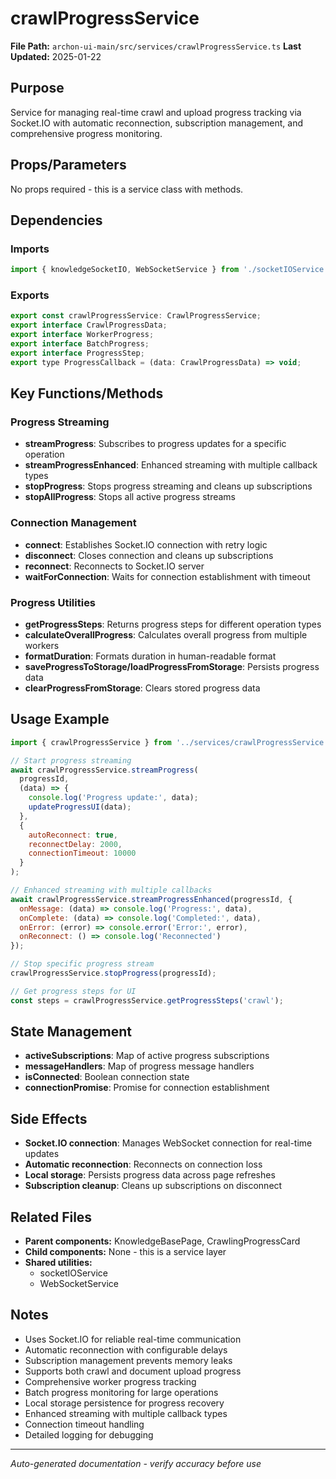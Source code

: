 # crawlProgressService

**File Path:** `archon-ui-main/src/services/crawlProgressService.ts`
**Last Updated:** 2025-01-22

## Purpose
Service for managing real-time crawl and upload progress tracking via Socket.IO with automatic reconnection, subscription management, and comprehensive progress monitoring.

## Props/Parameters
No props required - this is a service class with methods.

## Dependencies

### Imports
```javascript
import { knowledgeSocketIO, WebSocketService } from './socketIOService';
```

### Exports
```javascript
export const crawlProgressService: CrawlProgressService;
export interface CrawlProgressData;
export interface WorkerProgress;
export interface BatchProgress;
export interface ProgressStep;
export type ProgressCallback = (data: CrawlProgressData) => void;
```

## Key Functions/Methods

### Progress Streaming
- **streamProgress**: Subscribes to progress updates for a specific operation
- **streamProgressEnhanced**: Enhanced streaming with multiple callback types
- **stopProgress**: Stops progress streaming and cleans up subscriptions
- **stopAllProgress**: Stops all active progress streams

### Connection Management
- **connect**: Establishes Socket.IO connection with retry logic
- **disconnect**: Closes connection and cleans up subscriptions
- **reconnect**: Reconnects to Socket.IO server
- **waitForConnection**: Waits for connection establishment with timeout

### Progress Utilities
- **getProgressSteps**: Returns progress steps for different operation types
- **calculateOverallProgress**: Calculates overall progress from multiple workers
- **formatDuration**: Formats duration in human-readable format
- **saveProgressToStorage/loadProgressFromStorage**: Persists progress data
- **clearProgressFromStorage**: Clears stored progress data

## Usage Example
```javascript
import { crawlProgressService } from '../services/crawlProgressService';

// Start progress streaming
await crawlProgressService.streamProgress(
  progressId,
  (data) => {
    console.log('Progress update:', data);
    updateProgressUI(data);
  },
  {
    autoReconnect: true,
    reconnectDelay: 2000,
    connectionTimeout: 10000
  }
);

// Enhanced streaming with multiple callbacks
await crawlProgressService.streamProgressEnhanced(progressId, {
  onMessage: (data) => console.log('Progress:', data),
  onComplete: (data) => console.log('Completed:', data),
  onError: (error) => console.error('Error:', error),
  onReconnect: () => console.log('Reconnected')
});

// Stop specific progress stream
crawlProgressService.stopProgress(progressId);

// Get progress steps for UI
const steps = crawlProgressService.getProgressSteps('crawl');
```

## State Management
- **activeSubscriptions**: Map of active progress subscriptions
- **messageHandlers**: Map of progress message handlers
- **isConnected**: Boolean connection state
- **connectionPromise**: Promise for connection establishment

## Side Effects
- **Socket.IO connection**: Manages WebSocket connection for real-time updates
- **Automatic reconnection**: Reconnects on connection loss
- **Local storage**: Persists progress data across page refreshes
- **Subscription cleanup**: Cleans up subscriptions on disconnect

## Related Files
- **Parent components:** KnowledgeBasePage, CrawlingProgressCard
- **Child components:** None - this is a service layer
- **Shared utilities:** 
  - socketIOService
  - WebSocketService

## Notes
- Uses Socket.IO for reliable real-time communication
- Automatic reconnection with configurable delays
- Subscription management prevents memory leaks
- Supports both crawl and document upload progress
- Comprehensive worker progress tracking
- Batch progress monitoring for large operations
- Local storage persistence for progress recovery
- Enhanced streaming with multiple callback types
- Connection timeout handling
- Detailed logging for debugging

---
*Auto-generated documentation - verify accuracy before use*
